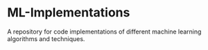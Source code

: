 # ML-Implementations
A repository for code implementations of different machine learning algorithms and techniques.
